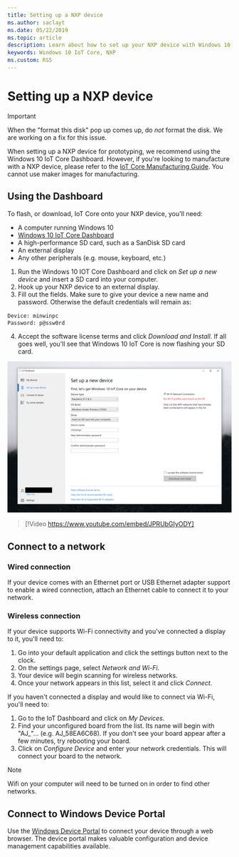 ```yaml
---
title: Setting up a NXP device
ms.author: saclayt 
ms.date: 05/22/2019 
ms.topic: article 
description: Learn about how to set up your NXP device with Windows 10 IoT Core.
keywords: Windows 10 IoT Core, NXP
ms.custom: RS5
---
```


# Setting up a NXP device

> [!IMPORTANT]
> When the "format this disk" pop up comes up, do _not_ format the disk. We are working on a fix for this issue.

When setting up a NXP device for prototyping, we recommend using the Windows 10 IoT Core Dashboard. However, if you're looking to manufacture with a NXP device, please refer to the [IoT Core Manufacturing Guide](https://docs.microsoft.com/en-us/windows-hardware/manufacture/iot/iot-core-manufacturing-guide). You cannot use maker images for manufacturing.

## Using the Dashboard

To flash, or download, IoT Core onto your NXP device, you'll need:
* A computer running Windows 10 
* [Windows 10 IoT Core Dashboard](https://docs.microsoft.com/windows/iot-core/downloads)
* A high-performance SD card, such as a SanDisk SD card
* An external display
* Any other peripherals (e.g. mouse, keyboard, etc.)

1. Run the Windows 10 IOT Core Dashboard and click on *Set up a new device* and insert a SD card into your computer.
2. Hook up your NXP device to an external display.
3. Fill out the fields. Make sure to give your device a new name and password. Otherwise the default credentials will remain as:

```
Device: minwinpc
Password: p@ssw0rd
```

4. Accept the software license terms and click *Download and Install*. If all goes well, you'll see that Windows 10 IoT Core is now flashing your SD card.

![Dashboard screenshot](../media/DeviceSetup/Dashboard-Screenshot.jpg)

> [!Video https://www.youtube.com/embed/JPRUbGIyODY]

## Connect to a network
### Wired connection
If your device comes with an Ethernet port or USB Ethernet adapter support to enable a wired connection, attach an Ethernet cable to connect it to your network.

### Wireless connection
If your device supports Wi-Fi connectivity and you've connected a display to it, you'll need to:

1. Go into your default application and click the settings button next to the clock.
2. On the settings page, select _Network and Wi-Fi_.
3. Your device will begin scanning for wireless networks.
4. Once your network appears in this list, select it and click _Connect_.

If you haven't connected a display and would like to connect via Wi-Fi, you'll need to:

1. Go to the IoT Dashboard and click on _My Devices_.
2. Find your unconfigured board from the list. Its name will begin with "AJ_"... (e.g. AJ_58EA6C68). If you don't see your board appear after a few minutes, try rebooting your board.
3. Click on _Configure Device_ and enter your network credentials. This will connect your board to the network.

> [!NOTE]
> Wifi on your computer will need to be turned on in order to find other networks.

## Connect to Windows Device Portal

Use the [Windows Device Portal](../manage-your-device/DevicePortal.md) to connect your device through a web browser. The device portal makes valuable configuration and device management capabilities available. 

